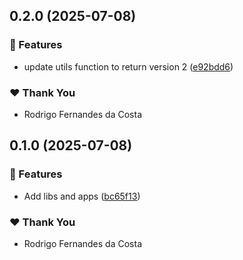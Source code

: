 ## 0.2.0 (2025-07-08)

### 🚀 Features

- update utils function to return version 2 ([e92bdd6](https://github.com/rcosta-daon/module-versioning-poc/commit/e92bdd6))

### ❤️ Thank You

- Rodrigo Fernandes da Costa

## 0.1.0 (2025-07-08)

### 🚀 Features

- Add libs and apps ([bc65f13](https://github.com/rcosta-daon/module-versioning-poc/commit/bc65f13))

### ❤️ Thank You

- Rodrigo Fernandes da Costa